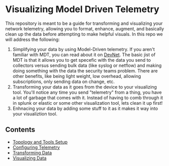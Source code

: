 # Visualizing Model Driven Telemetry

This repository is meant to be a guide for transforming and visualizing your network telemetry, allowing you to format, enhance, augment, and basically clean up the data before attempting to make helpful visuals. In this repo we will address the following:

1. Simplifying your data by using Model-Driven telemetry. If you aren't familiar with MDT, you can read about it on [DevNet](https://developer.cisco.com/docs/ios-xe/#!streaming-telemetry-quick-start-guide). The basic jist of MDT is that it allows you to get specefic with the data you send to collectors versus sending bulk data (like syslog or netflow) and making doing something with the data the security teams problem. There are other benefits, like being light weight, low overhead, allowing subscriptions, only sending data on change, etc.
2. Transforming your data as it goes from the device to your visualizing tool. You'll notice any time you send "telemetry" from a thing, you have a lot of garbage that comes with it. Instead of having to comb through it in splunk or elastic or some other visualization tool, lets clean it up first!
3. Enhnacing your data by adding some stuff to it as it makes it way into your visualiztion tool.

## Contents
* [Topology and Tools Setup](docs/setup.md)
* [Configuring Telemetry](docs/telemetry_setup.md)
* [Transforming Data](docs/cribl_setup.md)
* [Visualizing Data](docs/elasticsearch_setup.md)
